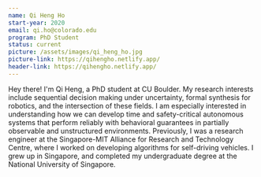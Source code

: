 ```yaml
---
name: Qi Heng Ho
start-year: 2020
email: qi.ho@colorado.edu
program: PhD Student
status: current
picture: /assets/images/qi_heng_ho.jpg
picture-link: https://qihengho.netlify.app/
header-link: https://qihengho.netlify.app/
---
```


Hey there! I'm Qi Heng, a PhD student at CU Boulder. My research interests include sequential decision making under uncertainty, formal synthesis for robotics, and the intersection of these fields. I am especially interested in understanding how we can develop time and safety-critical autonomous systems that perform reliably with behavioral guarantees in partially observable and unstructured environments. Previously, I was a research engineer at the Singapore-MIT Alliance for Research and Technology Centre, where I worked on developing algorithms for self-driving vehicles. I grew up in Singapore, and completed my undergraduate degree at the National University of Singapore.
